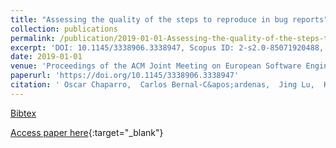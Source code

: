 ```yaml
---
title: "Assessing the quality of the steps to reproduce in bug reports"
collection: publications
permalink: /publication/2019-01-01-Assessing-the-quality-of-the-steps-to-reproduce-in-bug-reports
excerpt: 'DOI: 10.1145/3338906.3338947, Scopus ID: 2-s2.0-85071920488, Cited by: 0'
date: 2019-01-01
venue: 'Proceedings of the ACM Joint Meeting on European Software Engineering Conference and Symposium on the Foundations of Software Engineering, ESEC/SIGSOFT FSE 2019, Tallinn, Estonia, August 26-30, 2019.'
paperurl: 'https://doi.org/10.1145/3338906.3338947'
citation: ' Oscar Chaparro,  Carlos Bernal-C&apos;ardenas,  Jing Lu,  Kevin Moran,  Andrian Marcus,  Massimiliano Di Penta,  Denys Poshyvanyk,  Vincent Ng, &quot;Assessing the quality of the steps to reproduce in bug reports.&quot; Proceedings of the ACM Joint Meeting on European Software Engineering Conference and Symposium on the Foundations of Software Engineering, ESEC/SIGSOFT FSE 2019, Tallinn, Estonia, August 26-30, 2019., 2019.'
---
```

[Bibtex](https://dblp.org/rec/bib/conf/sigsoft/ChaparroBLMMPPN19)

[Access paper here](https://doi.org/10.1145/3338906.3338947){:target="_blank"}
